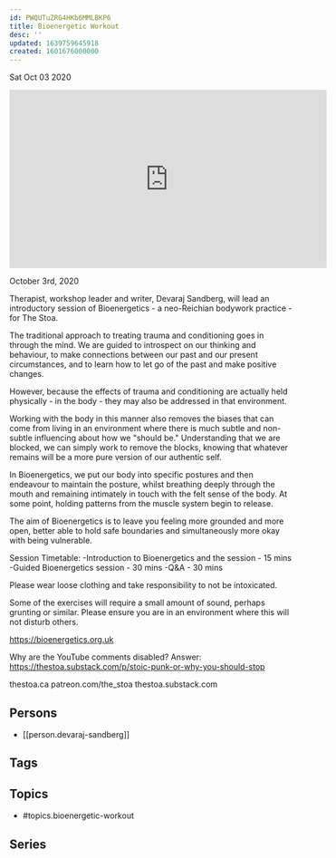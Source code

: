 ```yaml
---
id: PWQUTuZRG4HKb6MMLBKP6
title: Bioenergetic Workout
desc: ''
updated: 1639759645918
created: 1601676000000
---
```





Sat Oct 03 2020

<iframe width="560" height="315" src="https://www.youtube.com/embed/O-eabZT60pg" title="Bioenergetic Workout w/ Devaraj Sandberg" frameborder="0" allow="accelerometer; autoplay; clipboard-write; encrypted-media; gyroscope; picture-in-picture" allowfullscreen ></iframe>

October 3rd, 2020

Therapist, workshop leader and writer, Devaraj Sandberg, will lead an introductory session of Bioenergetics - a neo-Reichian bodywork practice - for The Stoa.

The traditional approach to treating trauma and conditioning goes in through the mind. We are guided to introspect on our thinking and behaviour, to make connections between our past and our present circumstances, and to learn how to let go of the past and make positive changes.

However, because the effects of trauma and conditioning are actually held physically - in the body - they may also be addressed in that environment.

Working with the body in this manner also removes the biases that can come from living in an environment where there is much subtle and non-subtle influencing about how we &quot;should be.&quot; Understanding that we are blocked, we can simply work to remove the blocks, knowing that whatever remains will be a more pure version of our authentic self.

In Bioenergetics, we put our body into specific postures and then endeavour to maintain the posture, whilst breathing deeply through the mouth and remaining intimately in touch with the felt sense of the body. At some point, holding patterns from the muscle system begin to release.

The aim of Bioenergetics is to leave you feeling more grounded and more open, better able to hold safe boundaries and simultaneously more okay with being vulnerable.

Session Timetable:
-Introduction to Bioenergetics and the session - 15 mins
-Guided Bioenergetics session - 30 mins
-Q&A - 30 mins

Please wear loose clothing and take responsibility to not be intoxicated.

Some of the exercises will require a small amount of sound, perhaps grunting or similar. Please ensure you are in an environment where this will not disturb others.

https://bioenergetics.org.uk

Why are the YouTube comments disabled? Answer: https://thestoa.substack.com/p/stoic-punk-or-why-you-should-stop

thestoa.ca
patreon.com/the_stoa
thestoa.substack.com

## Persons

- [[person.devaraj-sandberg]]

## Tags



## Topics

- #topics.bioenergetic-workout

## Series



